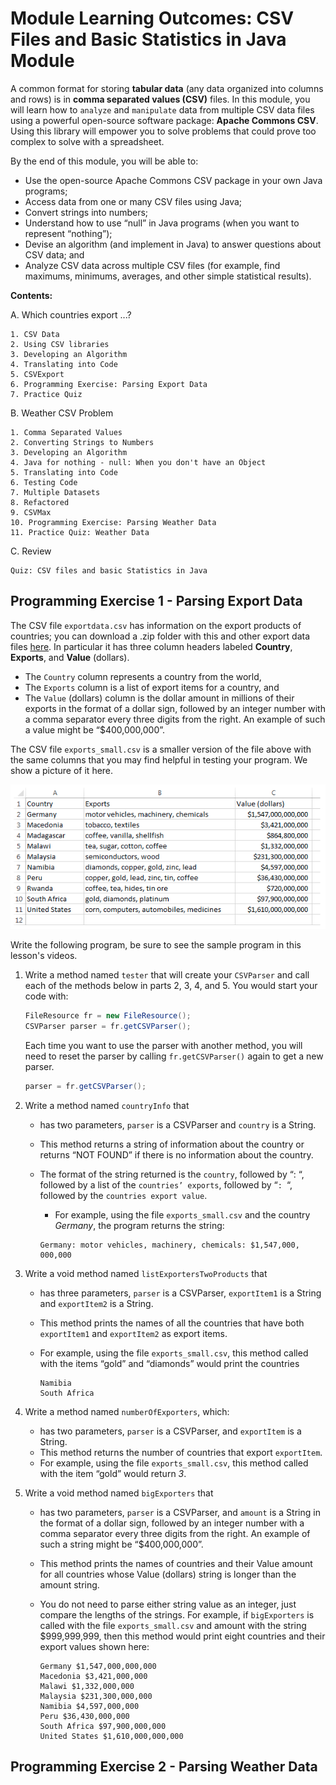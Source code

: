 # Module Learning Outcomes: CSV Files and Basic Statistics in Java Module

A common format for storing __tabular data__ (any data organized into columns and rows) is in __comma separated values (CSV)__ files. In this module, you will learn how to `analyze` and `manipulate` data from multiple CSV data files using a powerful open-source software package: __Apache Commons CSV__. Using this library will empower you to solve problems that could prove too complex to solve with a spreadsheet.

By the end of this module, you will be able to:

- Use the open-source Apache Commons CSV package in your own Java programs;
- Access data from one or many CSV files using Java;
- Convert strings into numbers;
- Understand how to use “null” in Java programs (when you want to represent “nothing”);
- Devise an algorithm (and implement in Java) to answer questions about CSV data; and
- Analyze CSV data across multiple CSV files (for example, find maximums, minimums, averages, and other simple statistical results).

__Contents:__

A. Which countries export ...?

    1. CSV Data
    2. Using CSV libraries
    3. Developing an Algorithm
    4. Translating into Code
    5. CSVExport
    6. Programming Exercise: Parsing Export Data
    7. Practice Quiz

B. Weather CSV Problem

    1. Comma Separated Values
    2. Converting Strings to Numbers
    3. Developing an Algorithm
    4. Java for nothing - null: When you don't have an Object
    5. Translating into Code
    6. Testing Code
    7. Multiple Datasets
    8. Refactored
    9. CSVMax
    10. Programming Exercise: Parsing Weather Data
    11. Practice Quiz: Weather Data

C. Review

    Quiz: CSV files and basic Statistics in Java

## Programming Exercise 1 - Parsing Export Data

The CSV file `exportdata.csv` has information on the export products of countries; you can download a .zip folder with this and other export data files [here](http://www.dukelearntoprogram.com/course2/data/exports.zip). In particular it has three column headers labeled __Country__, __Exports__, and __Value__ (dollars).

- The `Country` column represents a country from the world,
- The `Exports` column is a list of export items for a country, and
- The `Value` (dollars) column is the dollar amount in millions of their exports in the format of a dollar sign, followed by an integer number with a comma separator every three digits from the right. An example of such a value might be “$400,000,000”.

The CSV file `exports_small.csv` is a smaller version of the file above with the same columns that you may find helpful in testing your program. We show a picture of it here.

<img src=week3-assets/images/1.png>

Write the following program, be sure to see the sample program in this lesson's videos.

1. Write a method named `tester` that will create your `CSVParser` and call each of the methods below in parts 2, 3, 4, and 5. You would start your code with:

    ```java
    FileResource fr = new FileResource();
    CSVParser parser = fr.getCSVParser();
    ```

    Each time you want to use the parser with another method, you will need to reset the parser by calling `fr.getCSVParser()` again to get a new parser.

    ```java
    parser = fr.getCSVParser();
    ```

2. Write a method named `countryInfo` that
    - has two parameters, `parser` is a CSVParser and `country` is a String.
    - This method returns a string of information about the country or returns “NOT FOUND” if there is no information about the country.
    - The format of the string returned is the `country`, followed by “: “, followed by a list of the `countries’ exports`, followed by “`: `“, followed by the `countries export value`.
        - For example, using the file `exports_small.csv` and the country _Germany_, the program returns the string:

        ```text
        Germany: motor vehicles, machinery, chemicals: $1,547,000,  000,000
        ```

3. Write a void method named `listExportersTwoProducts` that
    - has three parameters, `parser` is a CSVParser, `exportItem1` is a String and `exportItem2` is a String.
    - This method prints the names of all the countries that have both `exportItem1` and `exportItem2` as export items.
    - For example, using the file `exports_small.csv`, this method called with the items “gold” and “diamonds” would print the countries

        ```text
        Namibia
        South Africa
        ```

4. Write a method named `numberOfExporters`, which:
    - has two parameters, `parser` is a CSVParser, and `exportItem` is a String.
    - This method returns the number of countries that export `exportItem`.
    - For example, using the file `exports_small.csv`, this method called with the item “gold” would return _3_.

5. Write a void method named `bigExporters` that
    - has two parameters, `parser` is a CSVParser, and `amount` is a String in the format of a dollar sign, followed by an integer number with a comma separator every three digits from the right. An example of such a string might be “$400,000,000”.
    - This method prints the names of countries and their Value amount for all countries whose Value (dollars) string is longer than the amount string.
    - You do not need to parse either string value as an integer, just compare the lengths of the strings. For example, if `bigExporters` is called with the file `exports_small.csv` and amount with the string $999,999,999, then this method would print eight countries and their export values shown here:

        ```text
        Germany $1,547,000,000,000
        Macedonia $3,421,000,000
        Malawi $1,332,000,000
        Malaysia $231,300,000,000
        Namibia $4,597,000,000
        Peru $36,430,000,000
        South Africa $97,900,000,000
        United States $1,610,000,000,000
        ```

## Programming Exercise 2 - Parsing Weather Data